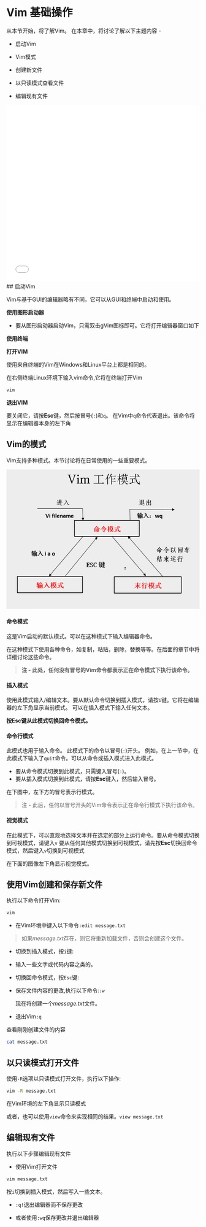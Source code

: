 # Vim 基础操作

从本节开始，将了解Vim。 在本章中，将讨论了解以下主题内容 - 

- 启动Vim

- Vim模式

- 创建新文件

- 以只读模式查看文件

- 编辑现有文件

<iframe src="//player.bilibili.com/player.html?aid=37130822&bvid=BV1Yt411X7mu&cid=65249143&page=1" scrolling="no" border="0" frameborder="no" framespacing="0" allowfullscreen="true" width="100%" height="460"> </iframe>
## 启动Vim

Vim与基于GUI的编辑器略有不同，它可以从GUI和终端中启动和使用。

**使用图形启动器**

- 要从图形启动器启动Vim，只需双击gVim图标即可。它将打开编辑器窗口如下

**使用终端**

**打开VIM**

使用来自终端的Vim在Windows和Linux平台上都是相同的。

在右侧终端Linux环境下输入vim命令,它将在终端打开Vim

```bash
vim
```

**退出VIM**

要关闭它，请按**Esc**键，然后按冒号(`:`)和`q`。 在Vim中`q`命令代表退出。该命令将显示在编辑器本身的左下角

## Vim的模式

Vim支持多种模式。本节讨论将在日常使用的一些重要模式。

![vim-mode](./images/vim-mode.png)

#### 命令模式

这是Vim启动的默认模式。可以在这种模式下输入编辑器命令。

在这种模式下使用各种命令，如复制，粘贴，删除，替换等等。在后面的章节中将详细讨论这些命令。

> **注 - 此处，任何没有冒号的Vim命令都表示正在命令模式下执行该命令。**

#### 插入模式

使用此模式输入/编辑文本。要从默认命令切换到插入模式，请按`i`键。它将在编辑器的左下角显示当前模式。
可以在插入模式下输入任何文本。

**按Esc键从此模式切换回命令模式。**

#### 命令行模式

此模式也用于输入命令。 此模式下的命令以冒号(`:`)开头。 例如，在上一节中，在此模式下输入了`quit`命令。可以从命令或插入模式进入此模式。

- 要从命令模式切换到此模式，只需键入冒号(`:`)。
- 要从插入模式切换到此模式，请按**Esc**键入，然后输入冒号。

在下图中，左下方的冒号表示行模式。

> 注 - 此后，任何以冒号开头的Vim命令表示正在命令行模式下执行该命令。

#### 视觉模式

在此模式下，可以直观地选择文本并在选定的部分上运行命令。要从命令模式切换到可视模式，请键入`v`
要从任何其他模式切换到可视模式，请先按**Esc**切换回命令模式，然后键入`v`切换到可视模式

在下面的图像左下角显示视觉模式。

## 使用Vim创建和保存新文件

执行以下命令打开Vim:

```bash
vim
```

- 在Vim环境中键入以下命令`:edit message.txt`

>  如果*message.txt*存在，则它将重新加载文件，否则会创建这个文件。

- 切换到插入模式，按`i`键:

- 输入一些文字或代码内容之类的。
- 切换回命令模式，按`Esc`键:

- 保存文件内容的更改,执行以下命令:`:w`

  现在将创建一个*message.txt*文件。

- 退出Vim`:q`

查看刚刚创建文件的内容

```bash
cat message.txt
```

## 以只读模式打开文件

使用`-R`选项以只读模式打开文件，执行以下操作:

```bash
vim -R message.txt
```

在Vim环境的左下角显示只读模式

或者，也可以使用`view`命令来实现相同的结果。`view message.txt`

## 编辑现有文件

执行以下步骤编辑现有文件

- 使用Vim打开文件

```bash
vim message.txt
```

按`i`切换到插入模式，然后写入一些文本。

- `:q!`退出编辑器而不保存更改

- 或者使用`:wq`保存更改并退出编辑器
